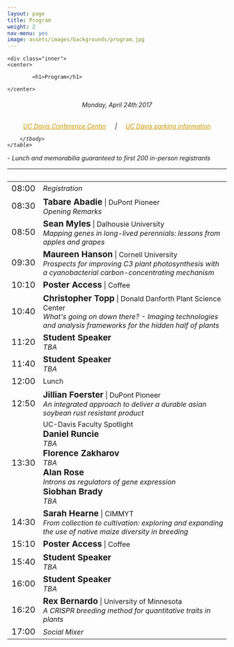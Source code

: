 ```yaml
---
layout: page
title: Program
weight: 2
nav-menu: yes
image: assets/images/backgrounds/program.jpg
---
```


<!-- Main -->
<div id="main" class="alt">

<!-- One -->

	<div class="inner">
	<center>
	
			<h1>Program</h1>
	
	</center>

<!-- Content -->
<!-- Table -->
<center><h6> Monday, April 24th 2017 </h6></center>

<h6>
<center>
<a style="color:#c99700;" href="https://cru.ucdavis.edu/content/339-location-amp-contact.htm">UC Davis Conference Center</a>
&nbsp;&nbsp;&nbsp; | &nbsp;&nbsp;&nbsp;
<a style="color:#c99700;" href="http://taps.ucdavis.edu/parking/information/maps">UC Davis parking information</a>
</center>

<div class="table-wrapper">
	<table>
		<thead>
			<tr>
				<th>&nbsp;</th>
				<th>&nbsp;</th>
			</tr>
		</thead>
		<tbody>

<tr>
<td style="font-size:120%;">08:00</td>
<td><i>Registration</i></td>
</tr>

<tr>
<td style="font-size:120%;">08:30</td>
<td> <b style="font-size:120%;">Tabare Abadie</b> | DuPont Pioneer<br>  <i>Opening Remarks</i></td>
</tr>

<tr>
<td style="font-size:120%;">08:50</td>
<td> <b style="font-size:120%;">Sean Myles</b> | Dalhousie University<br>  <i>Mapping genes in long-lived perennials: lessons from apples and grapes</i></td>
</tr>

<tr>
<td style="font-size:120%;">09:30</td>
<td> <b style="font-size:120%;">Maureen Hanson</b> | Cornell University<br>  <i>Prospects for improving C3 plant photosynthesis with a cyanobacterial carbon-concentrating mechanism</i></td>
</tr>

<tr>
<td style="font-size:120%;">10:10</td>
<td><b style="font-size:120%;">Poster Access</b> | Coffee</td>
</tr>

<tr>
<td style="font-size:120%;">10:40</td>
<td> <b style="font-size:120%;">Christopher Topp</b> | Donald Danforth Plant Science Center<br>  <i>What's going on down there? - Imaging technologies and analysis frameworks for the hidden half of plants</i></td>
</tr>

<tr>
<td style="font-size:120%;">11:20</td>
<td><b style="font-size:120%;">Student Speaker</b>  <br>  <i>TBA</i></td>
</tr>

<tr>
<td style="font-size:120%;">11:40</td>
<td><b style="font-size:120%;">Student Speaker</b>  <br>  <i>TBA</i></td>
</tr>

<tr>
<td style="font-size:120%;">12:00</td>
<td>Lunch</td>
</tr>

<tr>
<td style="font-size:120%;">12:50</td>
<td> <b style="font-size:120%;">Jillian Foerster</b> | DuPont Pioneer<br>  <i>An integrated approach to deliver a durable asian soybean rust resistant product</i></td>
</tr>

<tr>
<td style="font-size:120%;">13:30</td>
<td>UC-Davis Faculty Spotlight<br>
<b style="font-size:120%;">Daniel Runcie</b><br>  <i>TBA</i><br>
<b style="font-size:120%;">Florence Zakharov</b><br>  <i>TBA</i><br>
<b style="font-size:120%;">Alan Rose</b><br>  <i>Introns as regulators of gene expression</i><br>
<b style="font-size:120%;">Siobhan Brady</b><br>  <i>TBA</i><br>
</td>
</tr>

<tr>
<td style="font-size:120%;">14:30</td>
<td> <b style="font-size:120%;">Sarah Hearne</b> | CIMMYT<br>  <i>From collection to cultivation: exploring and expanding the use of native maize diversity in breeding</i></td>
</tr>

<tr>
<td style="font-size:120%;">15:10</td>
<td><b style="font-size:120%;">Poster Access</b> | Coffee</td>
</tr>

<tr>
<td style="font-size:120%;">15:40</td>
<td><b style="font-size:120%;">Student Speaker</b>  <br>  <i>TBA</i></td>
</tr>

<tr>
<td style="font-size:120%;">16:00</td>
<td><b style="font-size:120%;">Student Speaker</b>  <br>  <i>TBA</i></td>
</tr>

<tr>
<td style="font-size:120%;">16:20</td>
<td> <b style="font-size:120%;">Rex Bernardo</b> | University of Minnesota<br>  <i>A CRISPR breeding method for quantitative traits in plants</i></td>
</tr>

<tr>
<td style="font-size:120%;">17:00</td>
<td><i>Social Mixer</i></td>
</tr>

		</tbody>
	</table>
</div>


<p style="text-align: left;"><i> - Lunch and memorabilia guaranteed to first 200 in-person registrants</i></p>
</h6>

</div>
</div>
